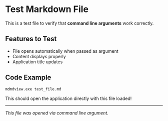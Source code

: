 # Test Markdown File

This is a test file to verify that **command line arguments** work correctly.

## Features to Test
- File opens automatically when passed as argument
- Content displays properly
- Application title updates

## Code Example
```bash
mdmdview.exe test_file.md
```

This should open the application directly with this file loaded!

---

*This file was opened via command line argument.*
